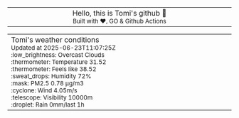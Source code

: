 
<div align="center">
<table>
<tbody>
<td align="center">
<img width="2000" height="0"><br>
Hello, this is Tomi's github 👋<br>
<sup>Built with ❤️, GO & Github Actions</sup><br>
<img width="2000" height="0">
</td>
</tbody>
</table>
</div>
<table>
<tbody>
<td align="left">
<img width="2000" height="0"><br>
Tomi's weather conditions<br>
<sup>Updated at 2025-06-23T11:07:25Z</sup><br>
<sup>:low_brightness: Overcast Clouds</sup><br>
<sup>:thermometer: Temperature 31.52 </sup><br>
<sup>:thermometer: Feels like 38.52</sup><br>
<sup>:sweat_drops: Humidity 72%</sup><br>
<sup>:mask: PM2.5 0.78 μg/m3</sup><br>
<sup>:cyclone: Wind 4.05m/s </sup><br>
<sup>:telescope: Visibility 10000m </sup><br>
<sup>:droplet: Rain 0mm/last 1h </sup><br>
<img width="2000" height="0">
</td>
<td align="left">
<img width="2000" height="0"><br>
<br>
<img width="2000" height="0">
</td>
</tbody>
</table>
</div>
    